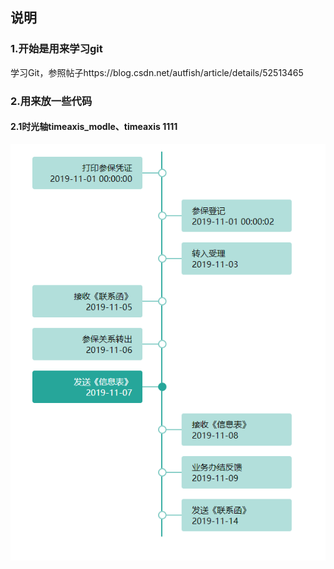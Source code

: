 ## 说明
### 1.开始是用来学习git
学习Git，参照帖子https://blog.csdn.net/autfish/article/details/52513465

### 2.用来放一些代码
#### 2.1时光轴timeaxis_modle、timeaxis 1111

![1584680513717](readme.assets/1584680513717.png)